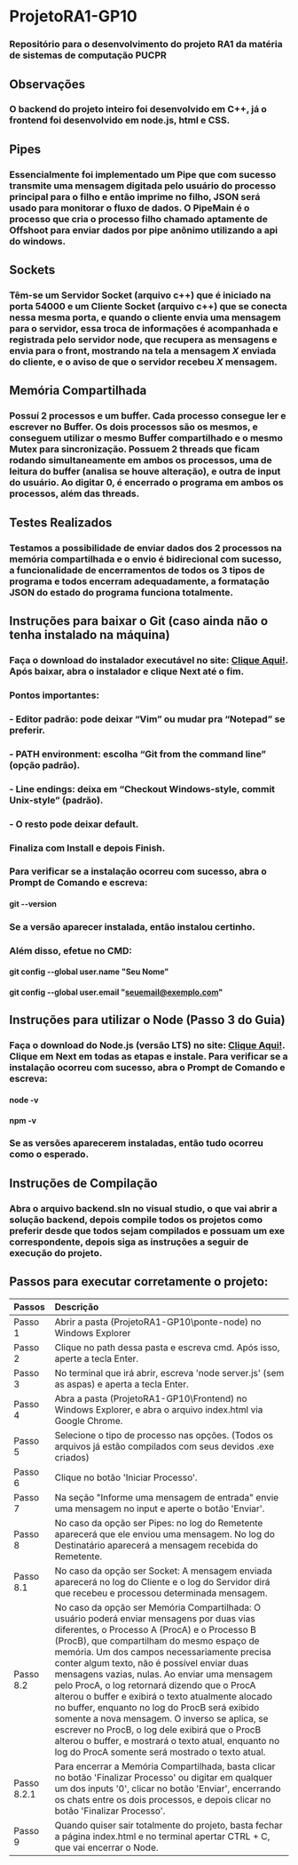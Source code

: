 # ProjetoRA1-GP10
### Repositório para o desenvolvimento do projeto RA1 da matéria de sistemas de computação PUCPR

## Observações
### O backend do projeto inteiro foi desenvolvido em C++, já o frontend foi desenvolvido em node.js, html e CSS.

## Pipes
### Essencialmente foi implementado um **Pipe** que com sucesso transmite uma mensagem digitada pelo usuário do processo principal para o filho e então imprime no filho, JSON será usado para monitorar o fluxo de dados. O PipeMain é o processo que cria o processo filho chamado aptamente de Offshoot para enviar dados por pipe anônimo utilizando a api do windows.

## Sockets
### Têm-se um **Servidor Socket** (arquivo c++) que é iniciado na porta 54000 e um **Cliente Socket** (arquivo c++) que se conecta nessa mesma porta, e quando o cliente envia uma mensagem para o servidor, essa troca de informações é acompanhada e registrada pelo servidor node, que recupera as mensagens e envia para o front, mostrando na tela a mensagem *X* enviada do cliente, e o aviso de que o servidor recebeu *X* mensagem.

## Memória Compartilhada
### Possuí 2 processos e um buffer. Cada processo consegue ler e escrever no Buffer. Os dois processos são os mesmos, e conseguem utilizar o mesmo Buffer compartilhado e o mesmo Mutex para sincronização. Possuem 2 threads que ficam rodando simultaneamente em ambos os processos, uma de leitura do buffer (analisa se houve alteração), e outra de input do usuário. Ao digitar 0, é encerrado o programa em ambos os processos, além das threads. 

## Testes Realizados
### Testamos a possibilidade de enviar dados dos 2 processos na memória compartilhada e o envio é bidirecional com sucesso, a funcionalidade de encerramentos de todos os 3 tipos de programa e todos encerram adequadamente, a formatação JSON do estado do programa funciona totalmente.

## Instruções para baixar o Git (caso ainda não o tenha instalado na máquina)
### Faça o download do instalador executável no site: [Clique Aqui!](https://git-scm.com/downloads/win). Após baixar, abra o instalador e clique Next até o fim. 
### Pontos importantes:
### - Editor padrão: pode deixar “Vim” ou mudar pra “Notepad” se preferir.
### - PATH environment: escolha “Git from the command line” (opção padrão).
### - Line endings: deixa em “Checkout Windows-style, commit Unix-style” (padrão).
### - O resto pode deixar default.
### Finaliza com Install e depois Finish.
### Para verificar se a instalação ocorreu com sucesso, abra o Prompt de Comando e escreva: 
#### git --version
### Se a versão aparecer instalada, então instalou certinho.
### Além disso, efetue no CMD: 
#### git config --global user.name "Seu Nome"
#### git config --global user.email "seuemail@exemplo.com"

## Instruções para utilizar o Node (Passo 3 do Guia)
### Faça o download do Node.js (versão LTS) no site: [Clique Aqui!](https://nodejs.org/pt). Clique em Next em todas as etapas e instale. Para verificar se a instalação ocorreu com sucesso, abra o Prompt de Comando e escreva: 
#### node -v
#### npm -v
### Se as versões aparecerem instaladas, então tudo ocorreu como o esperado.

## Instruções de Compilação
### Abra o arquivo backend.sln no visual studio, o que vai abrir a solução backend, depois compile todos os projetos como preferir desde que todos sejam compilados e possuam um exe correspondente, depois siga as instruções a seguir de execução do projeto.

## Passos para executar corretamente o projeto:

Passos    |  Descrição
:-------- | :-----------------------------------------------------------------------------------------------------
Passo 1   | Abrir a pasta (ProjetoRA1-GP10\ponte-node) no Windows Explorer
Passo 2   | Clique no path dessa pasta e escreva cmd. Após isso, aperte a tecla Enter.
Passo 3   | No terminal que irá abrir, escreva 'node server.js' (sem as aspas) e aperta a tecla Enter.
Passo 4   | Abra a pasta (ProjetoRA1-GP10\Frontend) no Windows Explorer, e abra o arquivo index.html via Google Chrome.
Passo 5   | Selecione o tipo de processo nas opções. (Todos os arquivos já estão compilados com seus devidos .exe criados)
Passo 6   | Clique no botão 'Iniciar Processo'.
Passo 7   | Na seção "Informe uma mensagem de entrada" envie uma mensagem no input e aperte o botão 'Enviar'.
Passo 8   | No caso da opção ser Pipes: no log do Remetente aparecerá que ele enviou uma mensagem. No log do Destinatário aparecerá a mensagem recebida do Remetente.
Passo 8.1 | No caso da opção ser Socket: A mensagem enviada aparecerá no log do Cliente e o log do Servidor dirá que recebeu e processou determinada mensagem.
Passo 8.2 | No caso da opção ser Memória Compartilhada: O usuário poderá enviar mensagens por duas vias diferentes, o Processo A (ProcA) e o Processo B (ProcB), que compartilham do mesmo espaço de memória. Um dos campos necessariamente precisa conter algum texto, não é possível enviar duas mensagens vazias, nulas. Ao enviar uma mensagem pelo ProcA, o log retornará dizendo que o ProcA alterou o buffer e exibirá o texto atualmente alocado no buffer, enquanto no log do ProcB será exibido somente a nova mensagem. O inverso se aplica, se escrever no ProcB, o log dele exibirá que o ProcB alterou o buffer, e mostrará o texto atual, enquanto no log do ProcA somente será mostrado o texto atual.
Passo 8.2.1 | Para encerrar a Memória Compartilhada, basta clicar no botão 'Finalizar Processo' ou digitar em qualquer um dos inputs '0', clicar no botão 'Enviar', encerrando os chats entre os dois processos, e depois  clicar no botão 'Finalizar Processo'.
Passo 9     | Quando quiser sair totalmente do projeto, basta fechar a página index.html e no terminal apertar CTRL + C, que vai encerrar o Node. 
